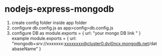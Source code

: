 # nodejs-express-mongodb

1. create config folder inside app folder
2. configure db.config.js as app>config>db.config.js
3. configure DB as 
module.exports = {
    url: "your mongo DB link "
}
example 
module.exports = {
    url: "mongodb+srv://xxxxxxx:xxxxxxxx@cluster0.dvi0ncx.mongodb.net/databaseName"
} 
